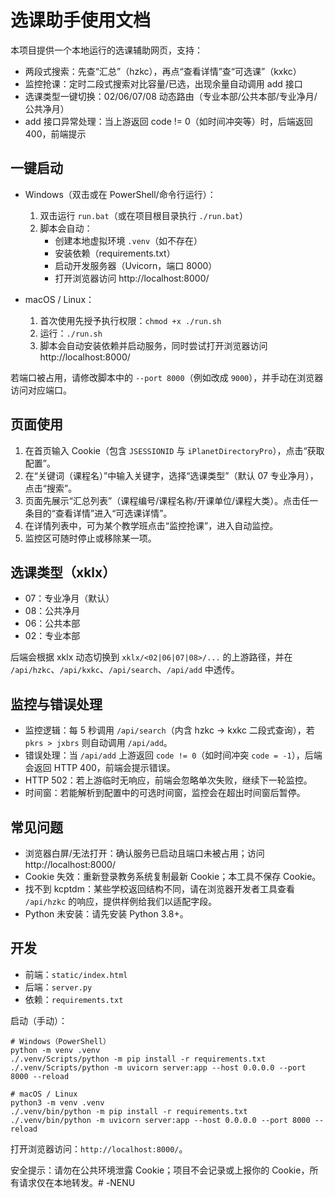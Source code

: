 # 选课助手使用文档

本项目提供一个本地运行的选课辅助网页，支持：
- 两段式搜索：先查“汇总”（hzkc），再点“查看详情”查“可选课”（kxkc）
- 监控抢课：定时二段式搜索对比容量/已选，出现余量自动调用 add 接口
- 选课类型一键切换：02/06/07/08 动态路由（专业本部/公共本部/专业净月/公共净月）
- add 接口异常处理：当上游返回 code != 0（如时间冲突等）时，后端返回 400，前端提示

## 一键启动

- Windows（双击或在 PowerShell/命令行运行）：
  1) 双击运行 `run.bat`（或在项目根目录执行 `./run.bat`）
  2) 脚本会自动：
     - 创建本地虚拟环境 `.venv`（如不存在）
     - 安装依赖（requirements.txt）
     - 启动开发服务器（Uvicorn，端口 8000）
     - 打开浏览器访问 http://localhost:8000/

- macOS / Linux：
  1) 首次使用先授予执行权限：`chmod +x ./run.sh`
  2) 运行：`./run.sh`
  3) 脚本会自动安装依赖并启动服务，同时尝试打开浏览器访问 http://localhost:8000/

若端口被占用，请修改脚本中的 `--port 8000`（例如改成 `9000`），并手动在浏览器访问对应端口。

## 页面使用

1) 在首页输入 Cookie（包含 `JSESSIONID` 与 `iPlanetDirectoryPro`），点击“获取配置”。
2) 在“关键词（课程名）”中输入关键字，选择“选课类型”（默认 07 专业净月），点击“搜索”。
3) 页面先展示“汇总列表”（课程编号/课程名称/开课单位/课程大类）。点击任一条目的“查看详情”进入“可选课详情”。
4) 在详情列表中，可为某个教学班点击“监控抢课”，进入自动监控。
5) 监控区可随时停止或移除某一项。

## 选课类型（xklx）
- 07：专业净月（默认）
- 08：公共净月
- 06：公共本部
- 02：专业本部

后端会根据 xklx 动态切换到 `xklx/<02|06|07|08>/...` 的上游路径，并在 `/api/hzkc`、`/api/kxkc`、`/api/search`、`/api/add` 中透传。

## 监控与错误处理
- 监控逻辑：每 5 秒调用 `/api/search`（内含 hzkc -> kxkc 二段式查询），若 `pkrs > jxbrs` 则自动调用 `/api/add`。
- 错误处理：当 `/api/add` 上游返回 `code != 0`（如时间冲突 `code = -1`），后端会返回 HTTP 400，前端会提示错误。
- HTTP 502：若上游临时无响应，前端会忽略单次失败，继续下一轮监控。
- 时间窗：若能解析到配置中的可选时间窗，监控会在超出时间窗后暂停。

## 常见问题
- 浏览器白屏/无法打开：确认服务已启动且端口未被占用；访问 http://localhost:8000/
- Cookie 失效：重新登录教务系统复制最新 Cookie；本工具不保存 Cookie。
- 找不到 kcptdm：某些学校返回结构不同，请在浏览器开发者工具查看 `/api/hzkc` 的响应，提供样例给我们以适配字段。
- Python 未安装：请先安装 Python 3.8+。

## 开发
- 前端：`static/index.html`
- 后端：`server.py`
- 依赖：`requirements.txt`

启动（手动）：
```
# Windows（PowerShell）
python -m venv .venv
./.venv/Scripts/python -m pip install -r requirements.txt
./.venv/Scripts/python -m uvicorn server:app --host 0.0.0.0 --port 8000 --reload

# macOS / Linux
python3 -m venv .venv
./.venv/bin/python -m pip install -r requirements.txt
./.venv/bin/python -m uvicorn server:app --host 0.0.0.0 --port 8000 --reload
```

打开浏览器访问：`http://localhost:8000/`。

安全提示：请勿在公共环境泄露 Cookie；项目不会记录或上报你的 Cookie，所有请求仅在本地转发。#   - N E N U  
 